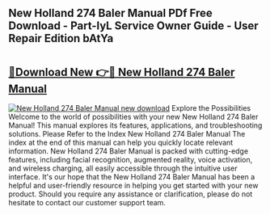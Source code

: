 ## New Holland 274 Baler Manual PDf Free Download - Part-IyL Service Owner Guide - User Repair Edition bAtYa

# <h2><a href="http://bc90051.oget.top/?id=New+Holland+274+Baler+Manual">🔗Download New 👉🔴 New Holland 274 Baler Manual</a></h2>

[![New Holland 274 Baler Manual new download](https://i.imgur.com/5g1atiW.png)](http://bc90051.oget.top/?id=New+Holland+274+Baler+Manual)
Explore the Possibilities Welcome to the world of possibilities with your new New Holland 274 Baler Manual! This manual explores its features, applications, and troubleshooting solutions. Please Refer to the Index New Holland 274 Baler Manual The index at the end of this manual can help you quickly locate relevant information. New Holland 274 Baler Manual is packed with cutting-edge features, including facial recognition, augmented reality, voice activation, and wireless charging, all easily accessible through the intuitive user interface. It's our hope that the New Holland 274 Baler Manual has been a helpful and user-friendly resource in helping you get started with your new product. Should you require any assistance or clarification, please do not hesitate to contact our customer support team.
